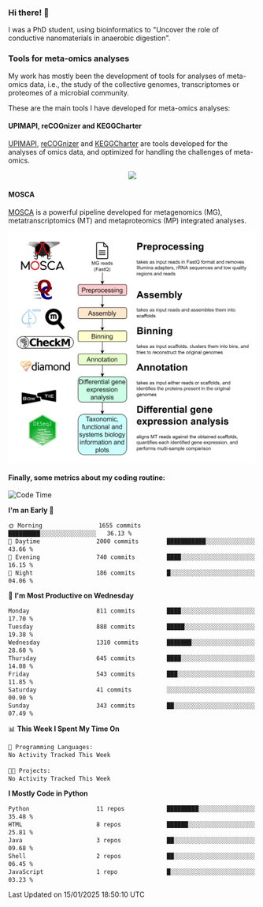 ### Hi there! 👋

I was a PhD student, using bioinformatics to "Uncover the role of conductive nanomaterials in anaerobic digestion".

### Tools for meta-omics analyses

My work has mostly been the development of tools for analyses of meta-omics data, i.e., the study of the collective genomes, transcriptomes or proteomes of a microbial community.

These are the main tools I have developed for meta-omics analyses:

#### UPIMAPI, reCOGnizer and KEGGCharter

[UPIMAPI](https://github.com/iquasere/UPIMAPI), [reCOGnizer](https://github.com/iquasere/reCOGnizer) and [KEGGCharter](https://github.com/iquasere/KEGGCharter) are tools developed for the analyses of omics data, and optimized for handling the challenges of meta-omics.

<p align="center">
    <img src="assets/annotation_paper.png">
</p>

#### MOSCA

[MOSCA](https://github.com/iquasere/MOSCA) is a powerful pipeline developed for metagenomics (MG), metatranscriptomics (MT) and metaproteomics (MP) integrated analyses.

<p align="center">
    <img src="assets/mosca_workflow.png" align="center" width="700">
</p>


#### Finally, some metrics about my coding routine:

<!--START_SECTION:waka-->
![Code Time](http://img.shields.io/badge/Code%20Time-895%20hrs%2028%20mins-blue)

**I'm an Early 🐤** 

```text
🌞 Morning                1655 commits        █████████░░░░░░░░░░░░░░░░   36.13 % 
🌆 Daytime                2000 commits        ███████████░░░░░░░░░░░░░░   43.66 % 
🌃 Evening                740 commits         ████░░░░░░░░░░░░░░░░░░░░░   16.15 % 
🌙 Night                  186 commits         █░░░░░░░░░░░░░░░░░░░░░░░░   04.06 % 
```
📅 **I'm Most Productive on Wednesday** 

```text
Monday                   811 commits         ████░░░░░░░░░░░░░░░░░░░░░   17.70 % 
Tuesday                  888 commits         █████░░░░░░░░░░░░░░░░░░░░   19.38 % 
Wednesday                1310 commits        ███████░░░░░░░░░░░░░░░░░░   28.60 % 
Thursday                 645 commits         ████░░░░░░░░░░░░░░░░░░░░░   14.08 % 
Friday                   543 commits         ███░░░░░░░░░░░░░░░░░░░░░░   11.85 % 
Saturday                 41 commits          ░░░░░░░░░░░░░░░░░░░░░░░░░   00.90 % 
Sunday                   343 commits         ██░░░░░░░░░░░░░░░░░░░░░░░   07.49 % 
```


📊 **This Week I Spent My Time On** 

```text
💬 Programming Languages: 
No Activity Tracked This Week

🐱‍💻 Projects: 
No Activity Tracked This Week
```

**I Mostly Code in Python** 

```text
Python                   11 repos            █████████░░░░░░░░░░░░░░░░   35.48 % 
HTML                     8 repos             ██████░░░░░░░░░░░░░░░░░░░   25.81 % 
Java                     3 repos             ██░░░░░░░░░░░░░░░░░░░░░░░   09.68 % 
Shell                    2 repos             ██░░░░░░░░░░░░░░░░░░░░░░░   06.45 % 
JavaScript               1 repo              █░░░░░░░░░░░░░░░░░░░░░░░░   03.23 % 
```




 Last Updated on 15/01/2025 18:50:10 UTC
<!--END_SECTION:waka-->
